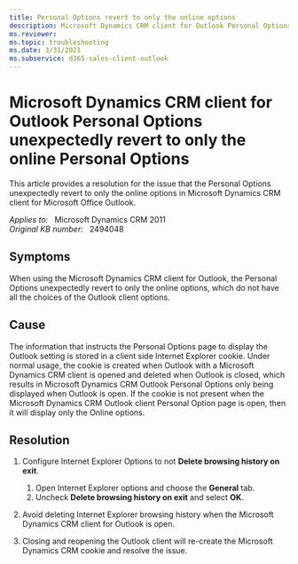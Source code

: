 ```yaml
---
title: Personal Options revert to only the online options
description: Microsoft Dynamics CRM client for Outlook Personal Options unexpectedly revert to only the online Personal Options. Provides a resolution.
ms.reviewer: 
ms.topic: troubleshooting
ms.date: 3/31/2021
ms.subservice: d365-sales-client-outlook
---
```

# Microsoft Dynamics CRM client for Outlook Personal Options unexpectedly revert to only the online Personal Options

This article provides a resolution for the issue that the Personal Options unexpectedly revert to only the online options in Microsoft Dynamics CRM client for Microsoft Office Outlook.

_Applies to:_ &nbsp; Microsoft Dynamics CRM 2011  
_Original KB number:_ &nbsp; 2494048

## Symptoms

When using the Microsoft Dynamics CRM client for Outlook, the Personal Options unexpectedly revert to only the online options, which do not have all the choices of the Outlook client options.

## Cause

The information that instructs the Personal Options page to display the Outlook setting is stored in a client side Internet Explorer cookie. Under normal usage, the cookie is created when Outlook with a Microsoft Dynamics CRM client is opened and deleted when Outlook is closed, which results in Microsoft Dynamics CRM Outlook Personal Options only being displayed when Outlook is open. If the cookie is not present when the Microsoft Dynamics CRM Outlook client Personal Option page is open, then it will display only the Online options.

## Resolution

1. Configure Internet Explorer Options to not **Delete browsing history on exit**.

    1. Open Internet Explorer options and choose the **General** tab.
    2. Uncheck **Delete browsing history on exit** and select **OK**.

2. Avoid deleting Internet Explorer browsing history when the Microsoft Dynamics CRM client for Outlook is open.
3. Closing and reopening the Outlook client will re-create the Microsoft Dynamics CRM cookie and resolve the issue.
